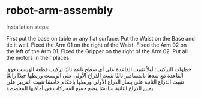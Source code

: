 # robot-arm-assembly

Installation steps:

First put the base on table or any flat surface.
Put the Waist on the Base and tie it well. 
Fixed the Arm 01 on the right of the Waist.
Fixed the Arm 02 on the left of the Arm 01.
Fixed the Gripper on the right of the Arm 02.
Put all the motors in their places.

خطوات التركيب:
أولاً تثبيت القاعدة على أي سطح ناعم
ثانيًا تركيب قطعة الويست فوق القاعدة مع شدها بالمسامير 
ثالثًا تثبيت الذراع الأولى على الويست وربطها جيدًا
رابعًا تثبيت الذراع الثانية على يسار الذراع الأولى وربطها بإحكام
خامسًا تثبيت القريبر على يمين الذراع الثانية 
سادسًا وضع جميع المحركات في أماكنها المخصصة
